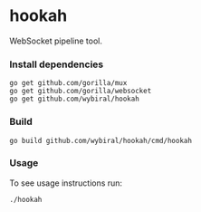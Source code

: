 # hookah
WebSocket pipeline tool.

### Install dependencies
```
go get github.com/gorilla/mux
go get github.com/gorilla/websocket
go get github.com/wybiral/hookah
```
### Build
```
go build github.com/wybiral/hookah/cmd/hookah
```
### Usage
To see usage instructions run:
```
./hookah
```
